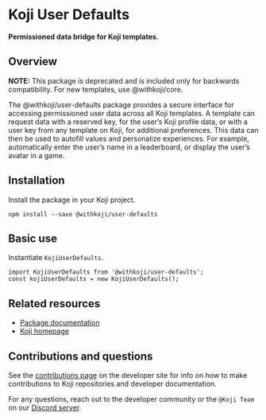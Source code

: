 # Koji User Defaults

**Permissioned data bridge for Koji templates.**

## Overview

**NOTE:**
This package is deprecated and is included only for backwards compatibility. For new templates, use @withkoji/core.

The @withkoji/user-defaults package provides a secure interface for accessing permissioned user data across all Koji templates. A template can request data with a reserved key, for the user’s Koji profile data, or with a user key from any template on Koji, for additional preferences. This data can then be used to autofill values and personalize experiences. For example, automatically enter the user’s name in a leaderboard, or display the user’s avatar in a game.

## Installation

Install the package in your Koji project.
```
npm install --save @withkoji/user-defaults
```

## Basic use

Instantiate `KojiUserDefaults`.
```
import KojiUserDefaults from '@withkoji/user-defaults';
const kojiUserDefaults = new KojiUserDefaults();
```

## Related resources

* [Package documentation](https://developer.withkoji.com/reference/packages/withkoji-user-defaults-package)
* [Koji homepage](http://withkoji.com/)

## Contributions and questions

See the [contributions page](https://developer.withkoji.com/docs/about/contribute-koji-developers) on the developer site for info on how to make contributions to Koji repositories and developer documentation.

For any questions, reach out to the developer community or the `@Koji Team` on our [Discord server](https://discord.com/invite/9egkTWf4ec).
